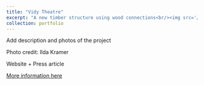 ```yaml
---
title: "Vidy Theatre"
excerpt: "A new timber structure using wood connections<br/><img src='/images/pavillon_terre_Kramer_16.jpg'>"
collection: portfolio
---
```


Add description and photos of the project

Photo credit: Ilda Kramer

Website + Press article

[More information here](https://ibois.epfl.ch/page-139247-en.html)

